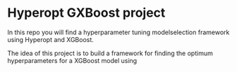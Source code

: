 # Hyperopt GXBoost project
In this repo you will find a hyperparameter tuning modelselection framework using Hyperopt and XGBoost. 

The idea of this project is to build a framework for finding the optimum hyperparameters for a XGBoost model using 
